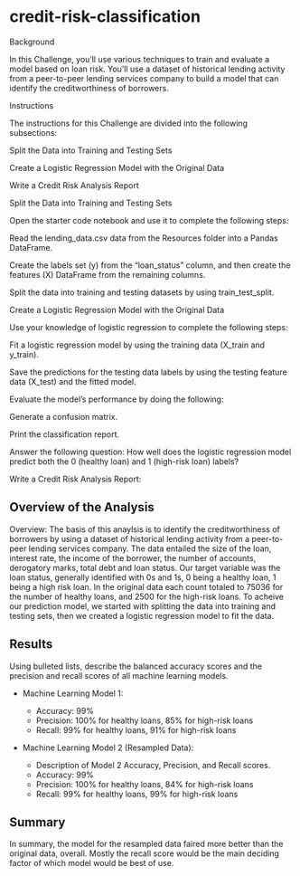 # credit-risk-classification

Background

In this Challenge, you’ll use various techniques to train and evaluate a model based on loan risk. You’ll use a dataset of historical lending activity from a peer-to-peer lending services company to build a model that can identify the creditworthiness of borrowers.

Instructions

The instructions for this Challenge are divided into the following subsections:

Split the Data into Training and Testing Sets

Create a Logistic Regression Model with the Original Data

Write a Credit Risk Analysis Report

Split the Data into Training and Testing Sets

Open the starter code notebook and use it to complete the following steps:

Read the lending_data.csv data from the Resources folder into a Pandas DataFrame.

Create the labels set (y) from the “loan_status” column, and then create the features (X) DataFrame from the remaining columns.

Split the data into training and testing datasets by using train_test_split.

Create a Logistic Regression Model with the Original Data

Use your knowledge of logistic regression to complete the following steps:

Fit a logistic regression model by using the training data (X_train and y_train).

Save the predictions for the testing data labels by using the testing feature data (X_test) and the fitted model.

Evaluate the model’s performance by doing the following:

Generate a confusion matrix.

Print the classification report.

Answer the following question: How well does the logistic regression model predict both the 0 (healthy loan) and 1 (high-risk loan) labels?

Write a Credit Risk Analysis Report: 

## Overview of the Analysis

Overview: The basis of this anaylsis is to identify the creditworthiness of borrowers by using a dataset of historical lending activity from a peer-to-peer lending services company. The data entailed the size of the loan, interest rate, the income of the borrower, the number of accounts, derogatory marks, total  debt and loan status. Our target variable was the loan status, generally identified with 0s and 1s, 0 being a healthy loan, 1 being a high risk loan. In the original data each count totaled to 75036 for the number of healthy loans, and 2500 for the high-risk loans. To acheive our prediction model, we started with splitting the data into training and testing sets, then we created a logistic regression model to fit the data. 

## Results

Using bulleted lists, describe the balanced accuracy scores and the precision and recall scores of all machine learning models.

* Machine Learning Model 1:
  * Accuracy: 99%
  * Precision: 100% for healthy loans, 85% for high-risk loans 
  * Recall: 99% for healthy loans, 91% for high-risk loans 



* Machine Learning Model 2 (Resampled Data):
  * Description of Model 2 Accuracy, Precision, and Recall scores.
  * Accuracy: 99%
  * Precision: 100% for healthy loans, 84% for high-risk loans 
  * Recall: 99% for healthy loans, 99% for high-risk loans 

## Summary

In summary, the model for the resampled data faired more better than the original data, overall. Mostly the recall score would be the main deciding factor of which model would be best of use. 

